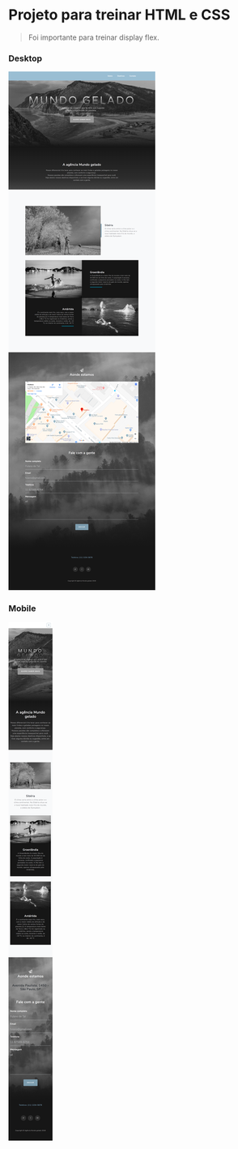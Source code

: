 # Projeto para treinar HTML e CSS

> Foi importante para treinar display flex.

### Desktop
[![Imagem para Desktop](/assets/desktop.png)](https://ag-mundo-gelado-rec.netlify.app/)

### Mobile
[![Imagem para Mobile](/assets/mobile.png)](https://ag-mundo-gelado-rec.netlify.app/)
